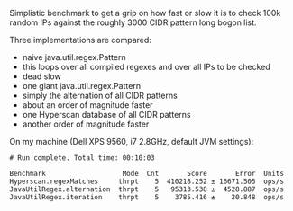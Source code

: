 Simplistic benchmark to get a grip on how fast or slow it is to check 100k random IPs against
the roughly 3000 CIDR pattern long bogon list.

Three implementations are compared:

* naive java.util.regex.Pattern
 * this loops over all compiled regexes and over all IPs to be checked
 * dead slow
* one giant java.util.regex.Pattern
 * simply the alternation of all CIDR patterns
 * about an order of magnitude faster
* one Hyperscan database of all CIDR patterns
 * another order of magnitude faster


On my machine (Dell XPS 9560, i7 2.8GHz, default JVM settings):

```
# Run complete. Total time: 00:10:03

Benchmark                   Mode  Cnt       Score       Error  Units
Hyperscan.regexMatches     thrpt    5  410218.252 ± 16671.505  ops/s
JavaUtilRegex.alternation  thrpt    5   95313.538 ±  4528.887  ops/s
JavaUtilRegex.iteration    thrpt    5    3785.416 ±    20.848  ops/s
```

